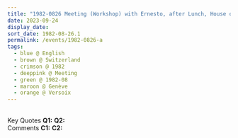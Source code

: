 ```yaml
---
title: "1982-0826 Meeting (Workshop) with Ernesto, after Lunch, House of Bianca, Versoix (11 kms N of Geneva), Genève, Switzerland"
date: 2023-09-24
display_date: 
sort_date: 1982-08-26.1
permalink: /events/1982-0826-a
tags:
  - blue @ English
  - brown @ Switzerland
  - crimson @ 1982
  - deeppink @ Meeting
  - green @ 1982-08
  - maroon @ Genève
  - orange @ Versoix
---
```


<br>

<wave-list>
  <list-title color="DarkSeaGreen" width="55">Key Quotes</list-title>
  <list-item color="BlanchedAlmond" width="280"><b>Q1:</b> <i></i></list-item>
  <list-item color="Lavender" width="280"><b>Q2:</b> <i></i></list-item>
</wave-list>

<br>

<wave-list>
  <list-title color="DarkSeaGreen" width="55">Comments</list-title>
  <list-item color="BlanchedAlmond" width="280"><b>C1:</b> <i></i></list-item>
  <list-item color="Lavender" width="280"><b>C2:</b> <i></i></list-item>
</wave-list>